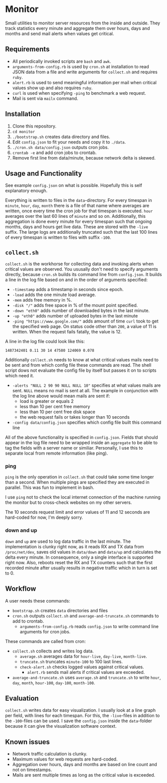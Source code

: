 # Monitor

Small utilities to monitor server resources from the inside and outside. They track statistics every minute and aggregate them over hours, days and months and send mail alerts when values get critical.

## Requirements

* All periodically invoked scripts are `bash` and `awk`.
* `arguments-from-config.rb` is used by `cron.sh` at installation to read JSON data from a file and write arguments for `collect.sh` and requires `ruby`.
* `alert.rb` is used to send meaningful information per mail when critical values show up and also requires `ruby`.
* `curl` is used when specifying `-ping` to benchmark a web request.
* Mail is sent via `mailx` command.

## Installation

1. Clone this repository.
2. `cd monitor`
3. `./bootstrap.sh` creates data directory and files.
4. Edit `config.json` to fit your needs and copy it to `./data`.
5. `./cron.sh data/config.json` outputs cron jobs.
6. `crontab -e` and add cron jobs to crontab.
7. Remove first line from data/minute, because network delta is skewed.

## Usage and Functionality

See example `config.json` on what is possible. Hopefully this is self explanatory enough.

Everything is written to files in the `data`-directory. For every timespan in `minute`, `hour`, `day`, `month` there is a file of that name where averages are written, once every time the cron job for that timespan is executed. `hour` averages over the last 60 lines of `minute` and so on. Additionally, this aggregation is done every minute for every timespan such that ongoing months, days and hours get live data. These are stored with the `-live` suffix. The large logs are additionally truncated such that the last 100 lines of every timespan is written to files with suffix `-100`.

## `collect.sh`

`collect.sh` is the workhorse for collecting data and invoking alerts when critical values are observed. You ususally don't need to specify arguments directly, because `cron.sh` builds its command line from `config.json`. It builds a line in the log file based on and in the order of arguments specified:

* `-timestamp` adds a timestamp in seconds since epoch.
* `-load` adds the one minute load average.
* `-mem` adds free memory in %.
* `-disk "/"` adds free space in % of the mount point specified.
* `-down "eth0"` adds number of downloaded bytes in the last minute.
* `-up "eth0"` adds number of uploaded bytes in the last minute
* `-ping "https://www.google.com/"` adds amount of time `curl` took to get the specified web page. On status code other than `200`, a value of 11 is written. When the request fails fatally, the value is 12.

A line in the log file could look like this:

`1487342401 0.11 30 14 47580 124069 0.078`

Additionally `collect.sh` needs to know at what critical values mails need to be sent and from which config file these commands are read. The shell script dows not evaluate the config file by itself but passes it on to scripts which need it.

* `-alerts "NULL 2 90 90 NULL NULL 10"` specifies at what values mails are sent. `NULL` means no mail is sent at all. The example in conjunction with the log line above would mean mails are sent if:
    - load is greater or equals 2
    - less than 10 per cent free memory
    - less than 10 per cent free disk space
    - the web request fails or takes longer than 10 seconds
* `-config data/config.json` specifies which config file built this command line

All of the above functionality is specified in `config.json`. Fields that should appear in the log file need to be wrapped inside an `aggregate` to be able to tag the fields with a server name or similiar. Personally, I use this to separate local from remote information (like ping).

### ping

`ping` is the only operation in `collect.sh` that could take some time longer than a second. When multiple pings are specified they are executed in parallel. This was fun to implement in bash.

I use `ping` not to check the local internet connection of the machine running the monitor but to cross-check websites on my other servers.

The 10 seconds request limit and error values of 11 and 12 seconds are hard-coded for now, I'm deeply sorry.

### down and up

`down` and `up` are used to log data traffic in the last minute. The implementation is clunky right now, as it reads RX and TX data from `/proc/net/dev`, saves old values in `data/down` and `data/up` and calculates the delta every minute. In consequence, only a single interface is supported right now. Also, reboots reset the RX and TX counters such that the first recorded minute after usually results in negative traffic which in turn is set to 0.

## Workflow

A user needs these commands:

* `bootstrap.sh` creates `data` directories and files
* `cron.sh` outputs `collect.sh` and `average-and-truncate.sh` commands to add to crontab.
    - `arguments-from-config.rb` reads `config.json` to write command line arguments for cron jobs.

These commands are called from cron:

* `collect.sh` collects and writes log data.
    - `average.sh` averages data for `hour-live`, `day-live`, `month-live`.
    - `truncate.sh` truncates `minute-100` to 100 last lines.
    - `check-alert.sh` checks logged values against critical values.
        + `alert.rb` sends mail alerts if critical values are exceeded.
* `average-and-truncate.sh` uses `average.sh` and `truncate.sh` to write `hour`, `day`, `month`, `hour-100`, `day-100`, `month-100`.


## Evaluation

`collect.sh` writes data for easy visualization. I usually look at a line graph per field, with lines for each timespan. For this, the `-live`-files in addition to the `-100`-files can be used. I save the `config.json` inside the `data`-folder because it can give the visualization software context.

## Known issues

* Network traffic calculation is clunky.
* Maximum values for web requests are hard-coded.
* Aggregation over hours, days and months are based on line count and not on timestamps.
* Mails are sent multiple times as long as the critical value is exceeded.
